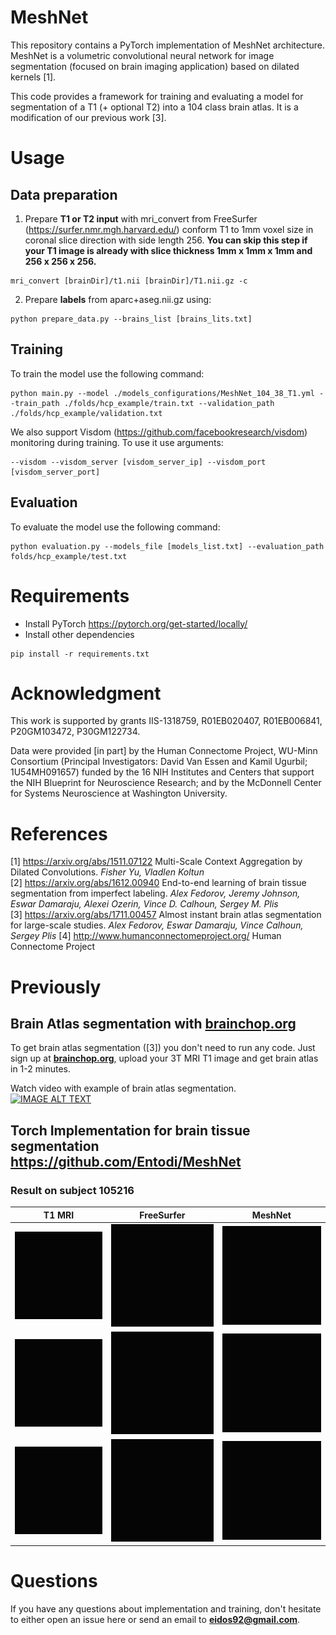 # MeshNet 

This repository contains a PyTorch implementation of MeshNet architecture. MeshNet is a volumetric convolutional neural network for image segmentation (focused on brain imaging application) based on dilated kernels [1]. 

This code provides a framework for training and evaluating a model for segmentation of a T1 (+ optional T2) into a 104 class brain atlas. It is a modification of our previous work [3]. 

# Usage
## Data preparation
1. Prepare **T1 or T2 input** with mri_convert from FreeSurfer (https://surfer.nmr.mgh.harvard.edu/) conform T1 to 1mm voxel size in coronal slice direction with side length 256. **You can skip this step if your T1 image is already with slice thickness 1mm x 1mm x 1mm and 256 x 256 x 256.**
```
mri_convert [brainDir]/t1.nii [brainDir]/T1.nii.gz -c
```
2. Prepare **labels** from aparc+aseg.nii.gz using:
```
python prepare_data.py --brains_list [brains_lits.txt]
```

## Training

To train the model use the following command:
```
python main.py --model ./models_configurations/MeshNet_104_38_T1.yml --train_path ./folds/hcp_example/train.txt --validation_path ./folds/hcp_example/validation.txt
```

We also support Visdom (https://github.com/facebookresearch/visdom) monitoring during training. To use it use arguments: 
```
--visdom --visdom_server [visdom_server_ip] --visdom_port [visdom_server_port]
```

## Evaluation
To evaluate the model use the following command:
```
python evaluation.py --models_file [models_list.txt] --evaluation_path folds/hcp_example/test.txt
```

# Requirements

* Install PyTorch https://pytorch.org/get-started/locally/
* Install other dependencies
```
pip install -r requirements.txt
```

# Acknowledgment

This work is supported by grants IIS-1318759, R01EB020407, R01EB006841, P20GM103472, P30GM122734.

Data were provided [in part] by the Human Connectome Project, WU-Minn Consortium (Principal Investigators: David Van Essen and Kamil Ugurbil; 1U54MH091657) funded by the 16 NIH Institutes and Centers that support the NIH Blueprint for Neuroscience Research; and by the McDonnell Center for Systems Neuroscience at Washington University.

# References

[1] https://arxiv.org/abs/1511.07122 Multi-Scale Context Aggregation by Dilated Convolutions. *Fisher Yu, Vladlen Koltun*  
[2] https://arxiv.org/abs/1612.00940 End-to-end learning of brain tissue segmentation from imperfect labeling. *Alex Fedorov, Jeremy Johnson, Eswar Damaraju, Alexei Ozerin, Vince D. Calhoun, Sergey M. Plis*  
[3] https://arxiv.org/abs/1711.00457 Almost instant brain atlas segmentation for large-scale studies. *Alex Fedorov, Eswar Damaraju, Vince Calhoun, Sergey Plis*
[4] http://www.humanconnectomeproject.org/ Human Connectome Project  

# Previously

## Brain Atlas segmentation with [**brainchop.org**](http://brainchop.org)
To get brain atlas segmentation ([3]) you don't need to run any code. Just sign up at [**brainchop.org**](http://brainchop.org), upload your 3T MRI T1 image and get brain atlas in 1-2 minutes.

Watch video with example of brain atlas segmentation.  
[![IMAGE ALT TEXT](http://img.youtube.com/vi/Nc-l1qd3dAg/0.jpg)](https://www.youtube.com/embed/Nc-l1qd3dAg?autoplay=1&loop=1&playlist=Nc-l1qd3dAg)

## Torch Implementation for brain tissue segmentation https://github.com/Entodi/MeshNet

### Result on subject **105216**
| T1 MRI  | FreeSurfer | MeshNet |
|---|---|---|
| ![Alt Text](https://github.com/Entodi/MeshNet/blob/master/gif/axial_t1.gif?raw=true)  |  ![Alt Text](https://github.com/Entodi/MeshNet/blob/master/gif/axial_fs.gif?raw=true)  | ![Alt Text](https://github.com/Entodi/MeshNet/blob/master/gif/axial_219.gif?raw=true)   |
| ![Alt Text](https://github.com/Entodi/MeshNet/blob/master/gif/sagittal_t1.gif?raw=true)  | ![Alt Text](https://github.com/Entodi/MeshNet/blob/master/gif/sagittal_fs.gif?raw=true)   | ![Alt Text](https://github.com/Entodi/MeshNet/blob/master/gif/sagittal_219.gif?raw=true)   |
| ![Alt Text](https://github.com/Entodi/MeshNet/blob/master/gif/coronal_t1.gif?raw=true)  | ![Alt Text](https://github.com/Entodi/MeshNet/blob/master/gif/coronal_fs.gif?raw=true)  | ![Alt Text](https://github.com/Entodi/MeshNet/blob/master/gif/coronal_219.gif?raw=true)  |

# Questions

If you have any questions about implementation and training, don't hesitate to either open an issue here or send an email to **eidos92@gmail.com**.
